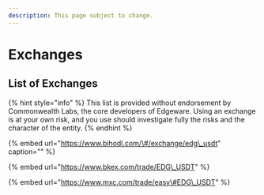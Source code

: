 ```yaml
---
description: This page subject to change.
---
```


# Exchanges

## List of Exchanges



{% hint style="info" %}
This list is provided without endorsement by Commonwealth Labs, the core developers of Edgeware. Using an exchange is at your own risk, and you use should investigate fully the risks and the character of the entity.
{% endhint %}

{% embed url="https://www.bihodl.com/\#/exchange/edg\_usdt" caption="" %}

{% embed url="https://www.bkex.com/trade/EDG\_USDT" %}

{% embed url="https://www.mxc.com/trade/easy\#EDG\_USDT" %}



